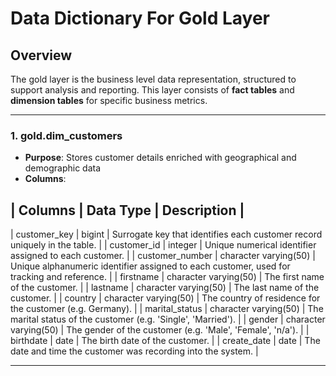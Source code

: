 # Data Dictionary For Gold Layer

## Overview
The gold layer is the business level data representation, structured to support analysis and reporting. This layer consists of **fact tables** and **dimension tables** for specific business metrics.

---

### 1. **gold.dim_customers**
- **Purpose**: Stores customer details enriched with geographical and demographic data
- **Columns**:

| Columns         | Data Type             | Description                                                                                |
----------------------------------------------------------------------------------------------------------------------------------------
| customer_key    | bigint                | Surrogate key that identifies each customer record uniquely in the table.                  |
| customer_id     | integer               | Unique numerical identifier assigned to each customer.                                     |
| customer_number | character varying(50) | Unique alphanumeric identifier assigned to each customer, used for tracking and reference. |
| firstname       | character varying(50) | The first name of the customer.                                                            |
| lastname        | character varying(50) | The last name of the customer.                                                             |
| country         | character varying(50) | The country of residence for the customer (e.g. Germany).                                  |
| marital_status  | character varying(50) | The marital status of the customer (e.g. 'Single', 'Married').                             |
| gender          | character varying(50) | The gender of the customer (e.g. 'Male', 'Female', 'n/a').                                 |
| birthdate       | date                  | The birth date of the customer.                                                            |
| create_date     | date                  | The date and time the customer was recording into the system.                              |

---
